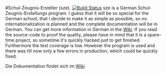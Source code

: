 #Schul-Zeugnis-Ersteller (sze). [![Build Status](https://travis-ci.org/opensource21/sze.png?branch=master)](https://travis-ci.org/opensource21/sze)
sze is a German Schul-Zeugnis-Erstellungs program.
I guess that it will be so special for the German school, that I decide to
make it as simple as possible, so no internationalization is planned and
the complete documentation will be in German.
You can get more information in German in the [Wiki](https://github.com/opensource21/sze/wiki).
If you read the source-code to proof the quality, please have in mind that
it is a spare-time project, so sometime it's quickly hacked just to get finished.
Furthermore the test coverage is low. However the program is used and there
was till now only a few errors in production, which could be quickly fixed.

Die Dokumentation findet sich im [Wiki](https://github.com/opensource21/sze/wiki)
